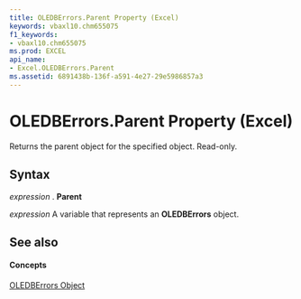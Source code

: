 ```yaml
---
title: OLEDBErrors.Parent Property (Excel)
keywords: vbaxl10.chm655075
f1_keywords:
- vbaxl10.chm655075
ms.prod: EXCEL
api_name:
- Excel.OLEDBErrors.Parent
ms.assetid: 6891438b-136f-a591-4e27-29e5986857a3
---
```



# OLEDBErrors.Parent Property (Excel)

Returns the parent object for the specified object. Read-only.


## Syntax

 _expression_ . **Parent**

 _expression_ A variable that represents an **OLEDBErrors** object.


## See also


#### Concepts


[OLEDBErrors Object](oledberrors-object-excel.md)

